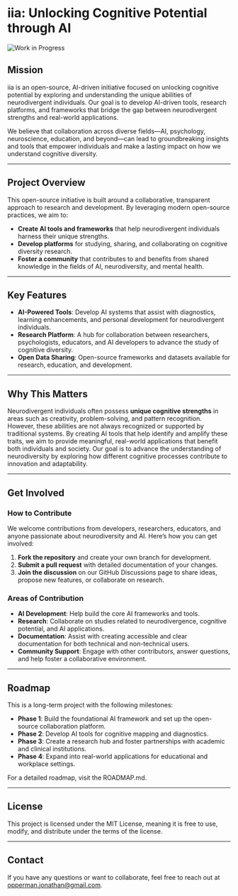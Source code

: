 # **iia: Unlocking Cognitive Potential through AI**

![Work in Progress](https://img.shields.io/badge/README-Work%20in%20Progress-yellow)

## **Mission**

iia is an open-source, AI-driven initiative focused on unlocking cognitive potential by exploring and understanding the unique abilities of neurodivergent individuals. Our goal is to develop AI-driven tools, research platforms, and frameworks that bridge the gap between neurodivergent strengths and real-world applications.

We believe that collaboration across diverse fields—AI, psychology, neuroscience, education, and beyond—can lead to groundbreaking insights and tools that empower individuals and make a lasting impact on how we understand cognitive diversity.


---


## **Project Overview**

This open-source initiative is built around a collaborative, transparent approach to research and development. By leveraging modern open-source practices, we aim to:



* **Create AI tools and frameworks** that help neurodivergent individuals harness their unique strengths.
* **Develop platforms** for studying, sharing, and collaborating on cognitive diversity research.
* **Foster a community** that contributes to and benefits from shared knowledge in the fields of AI, neurodiversity, and mental health.


---


## **Key Features**



* **AI-Powered Tools**: Develop AI systems that assist with diagnostics, learning enhancements, and personal development for neurodivergent individuals.
* **Research Platform**: A hub for collaboration between researchers, psychologists, educators, and AI developers to advance the study of cognitive diversity.
* **Open Data Sharing**: Open-source frameworks and datasets available for research, education, and development.


---


## **Why This Matters**

Neurodivergent individuals often possess **unique cognitive strengths** in areas such as creativity, problem-solving, and pattern recognition. However, these abilities are not always recognized or supported by traditional systems. By creating AI tools that help identify and amplify these traits, we aim to provide meaningful, real-world applications that benefit both individuals and society. Our goal is to advance the understanding of neurodiversity by exploring how different cognitive processes contribute to innovation and adaptability.


---


## **Get Involved**


### **How to Contribute**

We welcome contributions from developers, researchers, educators, and anyone passionate about neurodiversity and AI. Here’s how you can get involved:



1. **Fork the repository** and create your own branch for development.
2. **Submit a pull request** with detailed documentation of your changes.
3. **Join the discussion** on our GitHub Discussions page to share ideas, propose new features, or collaborate on research.


### **Areas of Contribution**



* **AI Development**: Help build the core AI frameworks and tools.
* **Research**: Collaborate on studies related to neurodivergence, cognitive potential, and AI applications.
* **Documentation**: Assist with creating accessible and clear documentation for both technical and non-technical users.
* **Community Support**: Engage with other contributors, answer questions, and help foster a collaborative environment.


---


## **Roadmap**

This is a long-term project with the following milestones:



* **Phase 1**: Build the foundational AI framework and set up the open-source collaboration platform.
* **Phase 2**: Develop AI tools for cognitive mapping and diagnostics.
* **Phase 3**: Create a research hub and foster partnerships with academic and clinical institutions.
* **Phase 4**: Expand into real-world applications for educational and workplace settings.

For a detailed roadmap, visit the ROADMAP.md.


---


## **License**

This project is licensed under the MIT License, meaning it is free to use, modify, and distribute under the terms of the license.


---


## **Contact**

If you have any questions or want to collaborate, feel free to reach out at opperman.jonathan@gmail.com.
